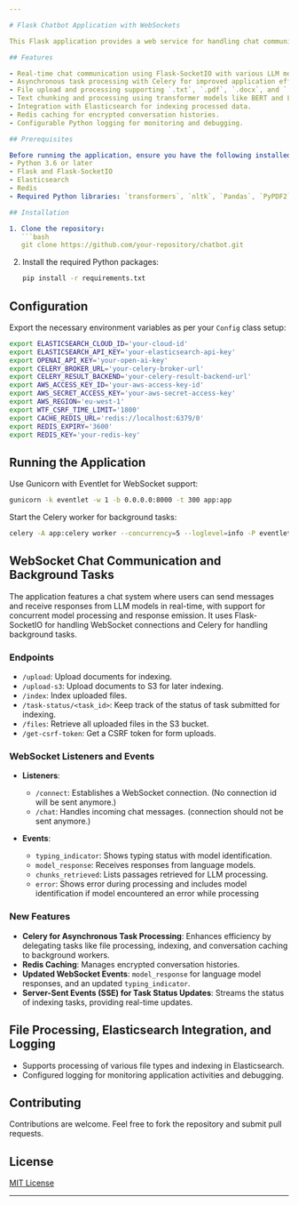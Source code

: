 ```yaml
---

# Flask Chatbot Application with WebSockets

This Flask application provides a web service for handling chat communications with LLM models like GPT-4, GPT-3.5-turbo, and now including Anthropic, using WebSockets. It leverages Flask-SocketIO for real-time communication, integrates Python logging for efficient debugging and monitoring, and utilizes Celery for background task processing. The application also supports file processing and Elasticsearch indexing capabilities, with added Redis caching for encrypted conversation histories.

## Features

- Real-time chat communication using Flask-SocketIO with various LLM models.
- Asynchronous task processing with Celery for improved application efficiency.
- File upload and processing supporting `.txt`, `.pdf`, `.docx`, and `.zip` formats.
- Text chunking and processing using transformer models like BERT and Longformer.
- Integration with Elasticsearch for indexing processed data.
- Redis caching for encrypted conversation histories.
- Configurable Python logging for monitoring and debugging.

## Prerequisites

Before running the application, ensure you have the following installed:
- Python 3.6 or later
- Flask and Flask-SocketIO
- Elasticsearch
- Redis
- Required Python libraries: `transformers`, `nltk`, `Pandas`, `PyPDF2`, `python-docx`, `numpy`, `Flask-SocketIO`, `Celery`, `redis`, etc.

## Installation

1. Clone the repository:
   ```bash
   git clone https://github.com/your-repository/chatbot.git
   ```
2. Install the required Python packages:
   ```bash
   pip install -r requirements.txt
   ```

## Configuration

Export the necessary environment variables as per your `Config` class setup:

```bash
export ELASTICSEARCH_CLOUD_ID='your-cloud-id'
export ELASTICSEARCH_API_KEY='your-elasticsearch-api-key'
export OPENAI_API_KEY='your-open-ai-key'
export CELERY_BROKER_URL='your-celery-broker-url'
export CELERY_RESULT_BACKEND='your-celery-result-backend-url'
export AWS_ACCESS_KEY_ID='your-aws-access-key-id'
export AWS_SECRET_ACCESS_KEY='your-aws-secret-access-key'
export AWS_REGION='eu-west-1'
export WTF_CSRF_TIME_LIMIT='1800'
export CACHE_REDIS_URL='redis://localhost:6379/0'
export REDIS_EXPIRY='3600'
export REDIS_KEY='your-redis-key'
```

## Running the Application

Use Gunicorn with Eventlet for WebSocket support:

```bash
gunicorn -k eventlet -w 1 -b 0.0.0.0:8000 -t 300 app:app
```

Start the Celery worker for background tasks:

```bash
celery -A app:celery worker --concurrency=5 --loglevel=info -P eventlet
```

## WebSocket Chat Communication and Background Tasks

The application features a chat system where users can send messages and receive responses from LLM models in real-time, with support for concurrent model processing and response emission. It uses Flask-SocketIO for handling WebSocket connections and Celery for handling background tasks.

### Endpoints

- `/upload`: Upload documents for indexing.
- `/upload-s3`: Upload documents to S3 for later indexing.
- `/index`: Index uploaded files.
- `/task-status/<task_id>`: Keep track of the status of task submitted for indexing.
- `/files`: Retrieve all uploaded files in the S3 bucket.
- `/get-csrf-token`: Get a CSRF token for form uploads.

### WebSocket Listeners and Events

- **Listeners**:
  - `/connect`: Establishes a WebSocket connection. (No connection id will be sent anymore.)
  - `/chat`: Handles incoming chat messages. (connection should not be sent anymore.)

- **Events**:
  - `typing_indicator`: Shows typing status with model identification.
  - `model_response`: Receives responses from language models.
  - `chunks_retrieved`: Lists passages retrieved for LLM processing.
  - `error`: Shows error during processing and includes model identification if model encountered an error while processing

### New Features

- **Celery for Asynchronous Task Processing**: Enhances efficiency by delegating tasks like file processing, indexing, and conversation caching to background workers.
- **Redis Caching**: Manages encrypted conversation histories.
- **Updated WebSocket Events**: `model_response` for language model responses, and an updated `typing_indicator`.
- **Server-Sent Events (SSE) for Task Status Updates**: Streams the status of indexing tasks, providing real-time updates.

## File Processing, Elasticsearch Integration, and Logging

- Supports processing of various file types and indexing in Elasticsearch.
- Configured logging for monitoring application activities and debugging.

## Contributing

Contributions are welcome. Feel free to fork the repository and submit pull requests.

## License

[MIT License](https://opensource.org/licenses/MIT)

---
```

